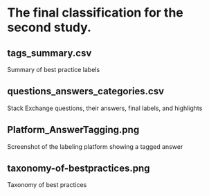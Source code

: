 # The final classification for the second study.

## tags\_summary.csv 
Summary of best practice labels

## questions\_answers\_categories.csv
Stack Exchange questions, their answers, final labels, and highlights

## Platform\_AnswerTagging.png
Screenshot of the labeling platform showing a tagged answer

## taxonomy-of-bestpractices.png
Taxonomy of best practices

